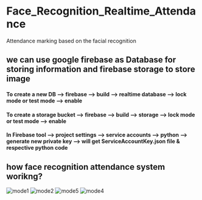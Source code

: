 # Face_Recognition_Realtime_Attendance
Attendance marking based on the facial recognition


## we can use google firebase as Database for storing information and firebase storage to store image

#### To create a new DB --> firebase  --> build --> realtime database --> lock mode or test mode --> enable

#### To create a storage bucket --> firebase  --> build --> storage --> lock mode or test mode --> enable 

#### In Firebase tool --> project settings --> service accounts --> python --> generate new private key --> will get ServiceAccountKey.json file & respective python code 

## how face recognition attendance system worikng?

![mode1](https://user-images.githubusercontent.com/59825357/235623762-6b1bc1d2-8b85-4f0e-a032-56626336884c.png)
![mode2](https://user-images.githubusercontent.com/59825357/235623789-3d660075-06b5-4ce0-8596-5c6901cb4bca.png)
![mode5](https://user-images.githubusercontent.com/59825357/235623818-084dc712-df64-4c8f-9d4c-b7fca9864193.png)
![mode4](https://user-images.githubusercontent.com/59825357/235623846-46e68eb7-925d-4247-8734-fa5445e87ead.png)
